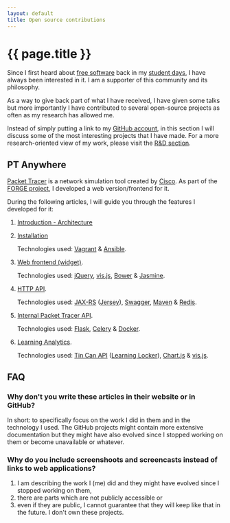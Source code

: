 ```yaml
---
layout: default
title: Open source contributions
---
```


# {{ page.title }}

Since I first heard about [free software](http://www.gnu.org/philosophy/free-sw.html) back in my [student days](http://www.e-ghost.deusto.es/), I have always been interested in it.
I am a supporter of this community and its philosophy.

As a way to give back part of what I have received, I have given some talks but more importantly I have contributed to several open-source projects as often as my research has allowed me.

Instead of simply putting a link to my [GitHub account](https://github.com/gomezgoiri), in this section I will discuss some of the most interesting projects that I have made.
For a more research-oriented view of my work, please visit the [R&amp;D section](research_projects.html).


## PT Anywhere

[Packet Tracer](https://www.netacad.com/about-networking-academy/packet-tracer/) is a network simulation tool created by [Cisco](http://www.cisco.com/).
As part of the [FORGE project](projects/forge.html), I developed a web version/frontend for it.

During the following articles, I will guide you through the features I developed for it:

 1. [Introduction - Architecture](coding/ptAnywhere-intro.html)

 1. [Installation](coding/ptAnywhere-installation.html)

     Technologies used: [Vagrant](https://www.vagrantup.com/) & [Ansible](https://www.ansible.com/).
 1. [Web frontend (widget)](coding/ptAnywhere-frontend.html).

    Technologies used: [jQuery](https://jquery.com/), [vis.js](http://visjs.org/), [Bower](http://bower.io/) & [Jasmine](http://jasmine.github.io/).
 1. [HTTP API](coding/ptAnywhere-http_api.html).

    Technologies used: [JAX-RS](https://jax-rs-spec.java.net/) ([Jersey](https://jersey.java.net/)), [Swagger](http://swagger.io/), [Maven](https://maven.apache.org/) & [Redis](http://redis.io/).
 1. [Internal Packet Tracer API](coding/ptAnywhere-internal_api.html).

    Technologies used: [Flask](http://flask.pocoo.org/), [Celery](http://www.celeryproject.org/) & [Docker](https://www.docker.com/).
 1. [Learning Analytics](coding/ptAnywhere-learning_analytics.html).

    Technologies used: [Tin Can API](https://tincanapi.com/) ([Learning Locker](http://learninglocker.net/)), [Chart.js](http://www.chartjs.org/) & [vis.js](http://visjs.org/).


## FAQ

### Why don't you write these articles in their website or in GitHub?
In short: to specifically focus on the work I did in them and in the technology I used.
The GitHub projects might contain more extensive documentation but
they might have also evolved since I stopped working on them or become unavailable or whatever.

### Why do you include screenshoots and screencasts instead of links to web applications?
 1. I am describing the work I (me) did and they might have evolved since I stopped working on them,
 1. there are parts which are not publicly accessible or
 1. even if they are public, I cannot guarantee that they will keep like that in the future.
    I don't own these projects.
